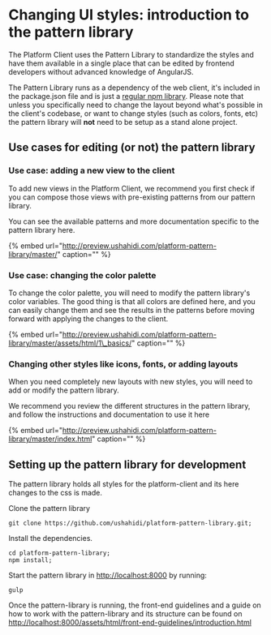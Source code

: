 # Changing UI styles: introduction to the pattern library

The Platform Client uses the Pattern Library to standardize the styles and have them available in a single place that can be edited by frontend developers without advanced knowledge of AngularJS.

The Pattern Library runs as a dependency of the web client, it's included in the package.json file and is just a [regular npm library](https://www.npmjs.com/package/ushahidi-platform-pattern-library). Please note that unless you specifically need to change the layout beyond what's possible in the client's codebase, or want to change styles \(such as colors, fonts, etc\) the pattern library will **not** need to be setup as a stand alone project.

## Use cases for editing \(or not\) the pattern library

### Use case: adding a new view to the client

To add new views in the Platform Client, we recommend you first check if you can compose those views with pre-existing patterns from our pattern library.

You can see the available patterns and more documentation specific to the pattern library here.

{% embed url="http://preview.ushahidi.com/platform-pattern-library/master/" caption="" %}

### Use case: changing the color palette

To change the color palette, you will need to modify the pattern library's color variables. The good thing is that all colors are defined here, and you can easily change them and see the results in the patterns before moving forward with applying the changes to the client.

{% embed url="http://preview.ushahidi.com/platform-pattern-library/master/assets/html/1\_basics/" caption="" %}

### Changing other styles like icons, fonts, or adding layouts

When you need completely new layouts with new styles, you will need to add or modify the pattern library.

We recommend you review the different structures in the pattern library, and follow the instructions and documentation to use it here

{% embed url="http://preview.ushahidi.com/platform-pattern-library/master/index.html" caption="" %}

## Setting up the pattern library for development

The pattern library holds all styles for the platform-client and its here changes to the css is made.

Clone the pattern library

```text
git clone https://github.com/ushahidi/platform-pattern-library.git;
```

Install the dependencies.

```text
cd platform-pattern-library;
npm install;
```

Start the pattern library in [http://localhost:8000](http://localhost:8000) by running:

```text
gulp
```

Once the pattern-library is running, the front-end guidelines and a guide on how to work with the pattern-library and its structure can be found on [http://localhost:8000/assets/html/front-end-guidelines/introduction.html](http://localhost:8000/assets/html/front-end-guidelines/introduction.html)

